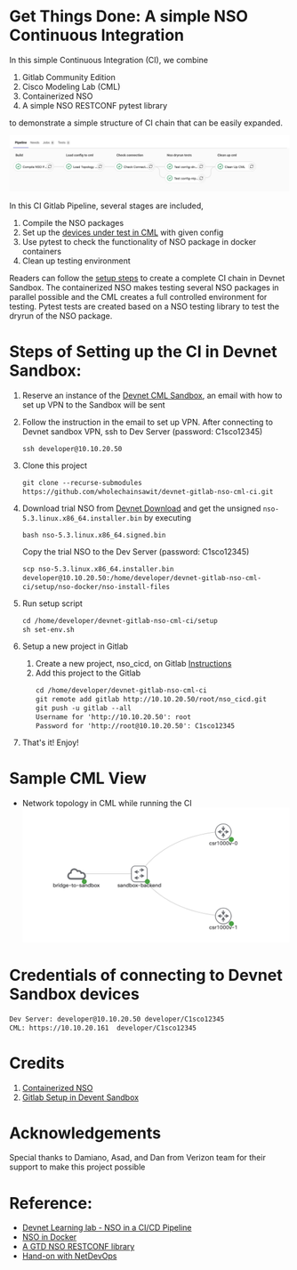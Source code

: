 # Get Things Done: A simple NSO Continuous Integration 
In this simple Continuous Integration (CI), we combine
1. Gitlab Community Edition
2. Cisco Modeling Lab (CML)
3. Containerized NSO
4. A simple NSO RESTCONF pytest library

to demonstrate a simple structure of CI chain that can be easily expanded.

![gitlab ci](doc/img/gitlab_ci.png)

In this CI Gitlab Pipeline, several stages are included,
1. Compile the NSO packages
2. Set up the [devices under test in CML](#sample-cml-view) with given config
3. Use pytest to check the functionality of NSO package in docker containers
4. Clean up testing environment

Readers can follow the [setup steps](#steps-of-setting-up-the-ci-in-devnet-sandbox) to create a complete CI chain in Devnet Sandbox. The containerized NSO makes testing several NSO packages in parallel possible and the CML creates a full controlled environment for testing. Pytest tests are created based on a NSO testing library to test the dryrun of the NSO package.

# Steps of Setting up the CI in Devnet Sandbox:
1. Reserve an instance of the [Devnet CML Sandbox](https://devnetsandbox.cisco.com/RM/Diagram/Index/45100600-b413-4471-b28e-b014eb824555?diagramType=Topology), an email with how to set up VPN to the Sandbox will be sent 

2. Follow the instruction in the email to set up VPN. After connecting to Devnet sandbox VPN, ssh to Dev Server (password: C1sco12345)
   ```
   ssh developer@10.10.20.50
   ```

3. Clone this project
   ```
   git clone --recurse-submodules https://github.com/wholechainsawit/devnet-gitlab-nso-cml-ci.git
   ```

4. Download trial NSO from [Devnet Download](https://developer.cisco.com/fileMedia/download/da6e8ed4-0b65-357a-9cf3-c1b3357a2ad4/) and get the unsigned `nso-5.3.linux.x86_64.installer.bin` by executing
   ```
   bash nso-5.3.linux.x86_64.signed.bin
   ```
   Copy the trial NSO to the Dev Server (password: C1sco12345)
   ```
   scp nso-5.3.linux.x86_64.installer.bin developer@10.10.20.50:/home/developer/devnet-gitlab-nso-cml-ci/setup/nso-docker/nso-install-files
   ```

5. Run setup script
   ```
   cd /home/developer/devnet-gitlab-nso-cml-ci/setup
   sh set-env.sh
   ```

6. Setup a new project in Gitlab
   1. Create a new project, nso_cicd, on Gitlab [Instructions](https://developer.cisco.com/learning/lab/nso-cicd/step/4)
   2. Add this project to the Gitlab
       ```
       cd /home/developer/devnet-gitlab-nso-cml-ci
       git remote add gitlab http://10.10.20.50/root/nso_cicd.git
       git push -u gitlab --all
       Username for 'http://10.10.20.50': root
       Password for 'http://root@10.10.20.50': C1sco12345
       ```
7. That's it! Enjoy!

# Sample CML View
* Network topology in CML while running the CI
![CML Topology](doc/img/CML_topo_small.png)

# Credentials of connecting to Devnet Sandbox devices
```
Dev Server: developer@10.10.20.50 developer/C1sco12345
CML: https://10.10.20.161  developer/C1sco12345
```

# Credits
1. [Containerized NSO](https://github.com/NSO-developer/nso-docker)
2. [Gitlab Setup in Devent Sandbox](https://github.com/CiscoDevNet/nso_cicd_setup)

# Acknowledgements
Special thanks to Damiano, Asad, and Dan from Verizon team for their support to make this project possible

# Reference:
* [Devnet Learning lab - NSO in a CI/CD Pipeline](https://developer.cisco.com/learning/lab/nso-cicd/step/1)
* [NSO in Docker](https://github.com/NSO-developer/nso-docker)
* [A GTD NSO RESTCONF library](https://github.com/wholechainsawit/nso_test_restconf)
* [Hand-on with NetDevOps](https://github.com/juliogomez/netdevops)

